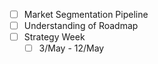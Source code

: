 - [ ] Market Segmentation Pipeline
- [ ] Understanding of Roadmap
- [ ] Strategy Week 
	- [ ] 3/May - 12/May
